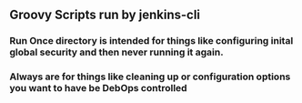 ## Groovy Scripts run by jenkins-cli

### Run Once directory is intended for things like configuring inital global security and then never running it again.
### Always are for things like cleaning up or configuration options you want to have be DebOps controlled
